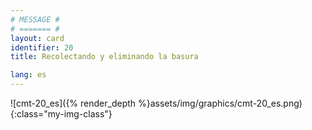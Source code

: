 ```yaml
---
# MESSAGE #
# ======= #
layout: card
identifier: 20
title: Recolectando y eliminando la basura

lang: es
---
```


![cmt-20_es]({% render_depth %}assets/img/graphics/cmt-20_es.png){:class="my-img-class"}
